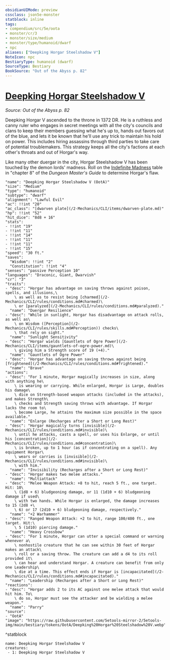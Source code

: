 ```yaml
---
obsidianUIMode: preview
cssclass: json5e-monster
statblock: inline
tags:
- compendium/src/5e/oota
- monster/cr/3
- monster/size/medium
- monster/type/humanoid/dwarf
- npc
aliases: ["Deepking Horgar Steelshadow V"]
NoteIcon: npc
BestiaryType: humanoid (dwarf)
SourceType: Bestiary
BookSource: "Out of the Abyss p. 82"
---
```

# [Deepking Horgar Steelshadow V](2-Mechanics/CLI/bestiary/npc/deepking-horgar-steelshadow-v-oota.md)
*Source: Out of the Abyss p. 82*  

Deepking Horgar V ascended to the throne in 1372 DR. He is a ruthless and canny ruler who engages in secret meetings with all the city's councils and clans to keep their members guessing what he's up to, hands out favors out of the blue, and lets it be known that he'll use any trick to maintain his hold on power. This includes hiring assassins through third parties to take care of potential troublemakers. This strategy keeps all the city's factions at each other's throats and out of Horgar's way.

Like many other duergar in the city, Horgar Steelshadow V has been touched by the demon lords' madness. Roll on the [Indefinite Madness](/2-Mechanics/CLI/tables/indefinite-madness.md) table in "chapter 8" of the *Dungeon Master's Guide* to determine Horgar's flaw.

```statblock
"name": "Deepking Horgar Steelshadow V (OotA)"
"size": "Medium"
"type": "humanoid"
"subtype": "dwarf"
"alignment": "Lawful Evil"
"ac": !!int "20"
"ac_class": "[dwarven plate](/2-Mechanics/CLI/items/dwarven-plate.md)"
"hp": !!int "52"
"hit_dice": "8d8 + 16"
"stats":
- !!int "19"
- !!int "11"
- !!int "14"
- !!int "11"
- !!int "11"
- !!int "15"
"speed": "30 ft."
"saves":
  "Wisdom": !!int "2"
  "Constitution": !!int "4"
"senses": "passive Perception 10"
"languages": "Draconic, Giant, Dwarvish"
"cr": "3"
"traits":
- "desc": "Horgar has advantage on saving throws against poison, spells, and illusions,\
    \ as well as to resist being [charmed](/2-Mechanics/CLI/rules/conditions.md#charmed)\
    \ or [paralyzed](/2-Mechanics/CLI/rules/conditions.md#paralyzed)."
  "name": "Duergar Resilience"
- "desc": "While in sunlight, Horgar has disadvantage on attack rolls, as well as\
    \ on Wisdom ([Perception](/2-Mechanics/CLI/rules/skills.md#Perception)) checks\
    \ that rely on sight."
  "name": "Sunlight Sensitivity"
- "desc": "Horgar wields [Gauntlets of Ogre Power](/2-Mechanics/CLI/items/gauntlets-of-ogre-power.md)\
    \ giving him a Strength score of 19 (+4)."
  "name": "Gauntlets of Ogre Power"
- "desc": "Horgar has advantage on saving throws against being [frightened](/2-Mechanics/CLI/rules/conditions.md#frightened)."
  "name": "Brave"
"actions":
- "desc": "For 1 minute, Horgar magically increases in size, along with anything he\
    \ is wearing or carrying. While enlarged, Horgar is Large, doubles his damage\
    \ dice on Strength-based weapon attacks (included in the attacks), and makes Strength\
    \ checks and Strength saving throws with advantage. If Horgar lacks the room to\
    \ become Large, he attains the maximum size possible in the space available."
  "name": "Enlarge (Recharges after a Short or Long Rest)"
- "desc": "Horgar magically turns [invisible](/2-Mechanics/CLI/rules/conditions.md#invisible)\
    \ until he attacks, casts a spell, or uses his Enlarge, or until his [concentration](/2-Mechanics/CLI/rules/conditions.md#concentration)\
    \ is broken, up to 1 hour (as if concentrating on a spell). Any equipment Horgar\
    \ wears or carries is [invisible](/2-Mechanics/CLI/rules/conditions.md#invisible)\
    \ with him."
  "name": "Invisibility (Recharges after a Short or Long Rest)"
- "desc": "Horgar makes two melee attacks."
  "name": "Multiattack"
- "desc": "Melee Weapon Attack: +8 to hit, reach 5 ft., one target. Hit: 10\
    \ (1d8 + 6) bludgeoning damage, or 11 (1d10 + 6) bludgeoning damage if used\
    \ with two hands. While Horgar is enlarged, the damage increases to 15 (2d8 +\
    \ 6) or 17 (2d10 + 6) bludgeoning damage, respectively."
  "name": "+2 Warhammer"
- "desc": "Ranged Weapon Attack: +2 to hit, range 100/400 ft., one target. Hit:\
    \ 5 (1d10) piercing damage."
  "name": "Heavy Crossbow"
- "desc": "For 1 minute, Horgar can utter a special command or warning whenever a\
    \ nonhostile creature that he can see within 30 feet of Horgar makes an attack\
    \ roll or a saving throw. The creature can add a d4 to its roll provided it\
    \ can hear and understand Horgar. A creature can benefit from only one Leadership\
    \ die at a time. This effect ends if Horgar is [incapacitated](/2-Mechanics/CLI/rules/conditions.md#incapacitated)."
  "name": "Leadership (Recharges after a Short or Long Rest)"
"reactions":
- "desc": "Horgar adds 2 to its AC against one melee attack that would hit him. To\
    \ do so, Horgar must see the attacker and be wielding a melee weapon."
  "name": "Parry"
"source":
- "OotA"
"image": "https://raw.githubusercontent.com/5etools-mirror-2/5etools-img/main/bestiary/tokens/OotA/Deepking%20Horgar%20Steelshadow%20V.webp"
```
^statblock

```encounter-table
name: Deepking Horgar Steelshadow V
creatures:
 - 1: Deepking Horgar Steelshadow V
```